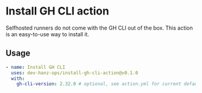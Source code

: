 # Install GH CLI action

Selfhosted runners do not come with the GH CLI out of the box. This action is an easy-to-use way to install it.

## Usage

```yaml
- name: Install GH CLI
  uses: dev-hanz-ops/install-gh-cli-action@v0.1.0
  with:
    gh-cli-version: 2.32.0 # optional, see action.yml for current default
```

